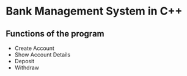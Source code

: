 # Bank Management System in C++

## Functions of the program 
- Create Account
- Show Account Details
- Deposit
- Withdraw
